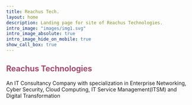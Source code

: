 ```yaml
---
title: Reachus Tech.
layout: home
description: Landing page for site of Reachus Technologies.
intro_image: "images/img1.svg"
intro_image_absolute: true
intro_image_hide_on_mobile: true
show_call_box: true
---
```


<h2 style="color: #a64a6c;">Reachus Technologies</h2>

An IT Consultancy Company with specialization in Enterprise Networking, Cyber Security, Cloud Computing, IT Service Management(ITSM) and Digital Transformation 
